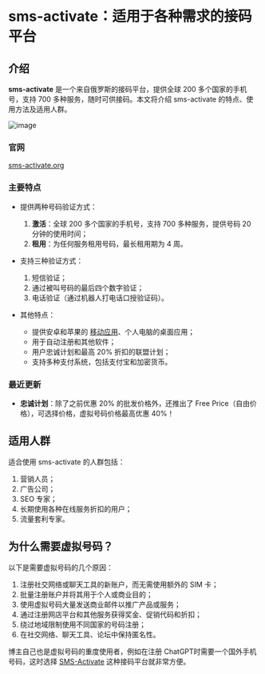 # sms-activate：适用于各种需求的接码平台

## 介绍

**sms-activate** 是一个来自俄罗斯的接码平台，提供全球 200 多个国家的手机号，支持 700 多种服务，随时可供接码。本文将介绍 sms-activate 的特点、使用方法及适用人群。

![image](https://github.com/jc3080355/sms-activate/assets/169987219/fa730e29-117a-41f8-be3f-9ba6e138e7b8)

### 官网
[sms-activate.org](https://sms-activate.org/?ref=10195922)

### 主要特点
- 提供两种号码验证方式：
  1. **激活**：全球 200 多个国家的手机号，支持 700 多种服务，提供号码 20 分钟的使用时间；
  2. **租用**：为任何服务租用号码，最长租用期为 4 周。
  
- 支持三种验证方式：
  1. 短信验证；
  2. 通过被叫号码的最后四个数字验证；
  3. 电话验证（通过机器人打电话口授验证码）。
  
- 其他特点：
  - 提供安卓和苹果的 [移动应用](https://sms-activate.org/download-app?ref=10195922)、个人电脑的桌面应用；
  - 用于自动注册和其他软件；
  - 用户忠诚计划和最高 20% 折扣的联盟计划；
  - 支持多种支付系统，包括支付宝和加密货币。

### 最近更新
- **忠诚计划**：除了之前优惠 20% 的批发价格外，还推出了 Free Price（自由价格），可选择价格，虚拟号码价格最高优惠 40%！

## 适用人群

适合使用 sms-activate 的人群包括：
1. 营销人员；
2. 广告公司；
3. SEO 专家；
4. 长期使用各种在线服务折扣的用户；
5. 流量套利专家。

## 为什么需要虚拟号码？

以下是需要虚拟号码的几个原因：
1. 注册社交网络或聊天工具的新账户，而无需使用额外的 SIM 卡；
2. 批量注册账户并将其用于个人或商业目的；
3. 使用虚拟号码大量发送商业邮件以推广产品或服务；
4. 通过注册网店平台和其他服务获得奖金、促销代码和折扣；
5. 绕过地域限制使用不同国家的号码注册；
6. 在社交网络、聊天工具、论坛中保持匿名性。

博主自己也是虚拟号码的重度使用者，例如在注册 ChatGPT时需要一个国外手机号码，这时选择 [SMS-Activate](https://sms-activate.org/download-app?ref=10195922) 这种接码平台就非常方便。



